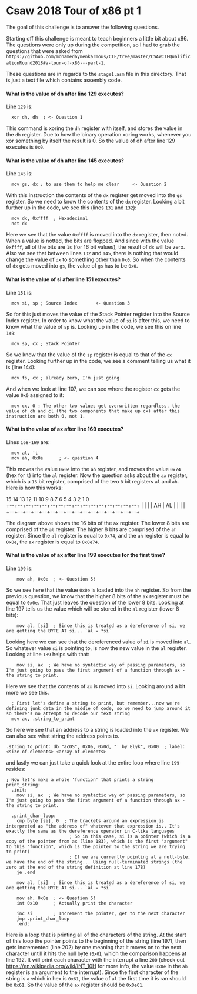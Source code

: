 # Csaw 2018 Tour of x86 pt 1

The goal of this challenge is to answer the following questions.

Starting off this challenge is meant to teach beginners a little bit about x86. The questions were only up during the competition, so I had to grab the questions that were asked from `https://github.com/mohamedaymenkarmous/CTF/tree/master/CSAWCTFQualificationRound2018#a-tour-of-x86---part-1`.

These questions are in regards to the `stage1.asm` file in this directory. That is just a text file which contains assembly code.

#### What is the value of dh after line 129 executes?

Line `129` is:
```
  xor dh, dh  ; <- Question 1
```

This command is xoring the `dh` register with itself, and stores the value in the `dh` register. Due to how the binary operation xoring works, whenever you xor something by itself the result is 0. So the value of dh after line 129 executes is `0x0`.

#### What is the value of dh after line 145 executes?

Line `145` is:
```
  mov gs, dx ; to use them to help me clear     <- Question 2
```

With this instruction the contents of the `dx` register get moved into the `gs` register. So we need to know the contents of the `dx` register. Looking a bit further up in the code, we see this (lines `131` and `132`):

```
  mov dx, 0xffff  ; Hexadecimal
  not dx
```

Here we see that the value `0xffff` is moved into the `dx` register, then noted. When a value is notted, the bits are flopped. And since with the value `0xffff`, all of the bits are `1s` (for 16 bit values), the result of `dx` will be zero. Also we see that between lines `132` and `145`, there is nothing that would change the value of `dx` to something other than `0x0`. So when the contents of `dx` gets moved into `gs`, the value of `gs` has to be `0x0`.

#### What is the value of si after line 151 executes?

Line `151` is:
```
  mov si, sp ; Source Index       <- Question 3
```

So for this just moves the value of the Stack Pointer register into the Source Index register. In order to know what the value of `si` is after this, we need to know what the value of `sp` is. Looking up in the code, we see this on line `149`:

```
  mov sp, cx ; Stack Pointer
```

So we know that the value of the `sp` register is equal to that of the `cx` register. Looking further up in the code, we see a comment telling us what it is (line 144):

```
  mov fs, cx ; already zero, I'm just going
```

And when we look at line 107, we can see where the register `cx` gets the value `0x0` assigned to it:

```
  mov cx, 0 ; The other two values get overwritten regardless, the value of ch and cl (the two components that make up cx) after this instruction are both 0, not 1.
```


#### What is the value of ax after line 169 executes?

Lines `168-169` are:
```
  mov al, 't'
  mov ah, 0x0e      ; <- question 4
```

This moves the value `0x0e` into the `ah` register, and moves the value `0x74` (hex for `t`) into the `al` register. Now the question asks about the `ax` register, which is a `16` bit register, comprised of the two `8` bit registers `al` and `ah`. Here is how this works:

 15 14 13 12 11 10 9  8  7  6  5  4  3  2  1  0                  
+--+--+--+--+--+--+--+--+--+--+--+--+--+--+--+--+
|                         |                        |
|           AH          |            AL            |
|                       |                       |
+--+--+--+--+--+--+--+--+--+--+--+--+--+--+--+--+

The diagram above shows the 16 bits of the `ax` register. The lower 8 bits are comprised of the `al` register. The higher 8 bits are comprised of the `ah` register. Since the `al` register is equal to `0x74`, and the `ah` register is equal to `0x0e`, the `ax` register is equal to `0x0e74`.

#### What is the value of ax after line 199 executes for the first time?

Line `199` is:
```
    mov ah, 0x0e  ; <- Question 5!
```

So we see here that the value `0x0e` is loaded into the `ah` register. So from the previous question, we know that the higher 8 bits of the `ax` register must be equal to `0x0e`. That just leaves the question of the lower 8 bits. Looking at line 197 tells us the value which will be stored in the `al` register (lower 8 bits):

```
    mov al, [si]  ; Since this is treated as a dereference of si, we are getting the BYTE AT si... `al = *si`
```

Looking here we can see that the dereferenced value of `si` is moved into `al`. So whatever value `si` is pointing to, is now the new value in the `al` register. Looking at line `189` helps with that:

```
    mov si, ax  ; We have no syntactic way of passing parameters, so I'm just going to pass the first argument of a function through ax - the string to print.
```

Here we see that the contents of `ax` is moved into `si`. Looking around a bit more we see this.

```
  ; First let's define a string to print, but remember...now we're defining junk data in the middle of code, so we need to jump around it so there's no attempt to decode our text string
  mov ax, .string_to_print
```

So here we see that an address to a string is loaded into the `ax` register. We can also see what string the address points to.

```
.string_to_print: db "acOS", 0x0a, 0x0d, "  by Elyk", 0x00  ; label: <size-of-elements> <array-of-elements>
```

and lastly we can just take a quick look at the entire loop where line `199` resides:

```
; Now let's make a whole 'function' that prints a string
print_string:
  .init:
    mov si, ax  ; We have no syntactic way of passing parameters, so I'm just going to pass the first argument of a function through ax - the string to print.

  .print_char_loop:
    cmp byte [si], 0  ; The brackets around an expression is interpreted as "the address of" whatever that expression is.. It's exactly the same as the dereference operator in C-like languages
                        ; So in this case, si is a pointer (which is a copy of the pointer from ax (line 183), which is the first "argument" to this "function", which is the pointer to the string we are trying to print)
                        ; If we are currently pointing at a null-byte, we have the end of the string... Using null-terminated strings (the zero at the end of the string definition at line 178)
    je .end
   
    mov al, [si]  ; Since this is treated as a dereference of si, we are getting the BYTE AT si... `al = *si`

    mov ah, 0x0e  ; <- Question 5!
    int 0x10      ; Actually print the character
 
    inc si        ; Increment the pointer, get to the next character
    jmp .print_char_loop
    .end:
```

Here is a loop that is printing all of the characters of the string. At the start of this loop the pointer points to the beginning of the string (line 197), then gets incremented (line 202) by one meaning that it moves on to the next character untill it hits the null byte (`0x0`), which the comparison happens at line 192. It will print each character with the interrupt a line `200` (check out https://en.wikipedia.org/wiki/INT_10H for more info, the value `0x0e` in the `ah` register is an argument to the interrupt). Since the first character of the string is `a` which in hex is `0x61`, the value of `al` the first time it is ran should be `0x61`. So the value of the `ax` register should be `0x0e61`.